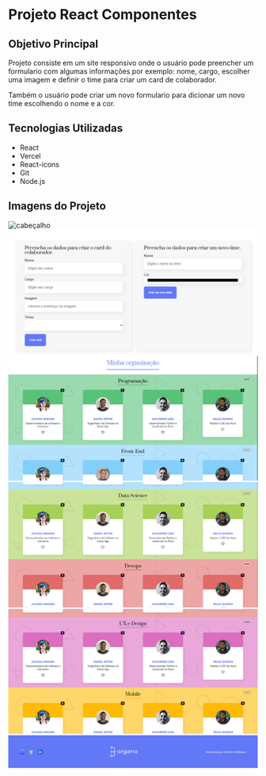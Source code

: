 # Projeto React Componentes

## Objetivo Principal
Projeto consiste em um site responsivo onde o usuário pode preencher um formulario com algumas informações por exemplo: nome, cargo, escolher uma imagem e definir o time para criar um card de colaborador.

Também o usuário pode criar um novo formulario para dicionar um novo time escolhendo o nome e a cor.

## Tecnologias Utilizadas
- React
- Vercel
- React-icons
- Git
- Node.js

## Imagens do Projeto
![cabeçalho](./src/assets/cabeçalho.png)
![formulario](./src/assets/formulario.png)
![equipes programação e front-end](./src/assets/equipes%20programação%20e%20front-end.png)
![equipes data science e devops](./src/assets/equipes%20data%20science%20e%20devops.png)
![equipes ux e design e mobile](./src/assets/equipes%20ux%20e%20design%20e%20mobile.png)
![rodape](./src/assets/rodape.png)
